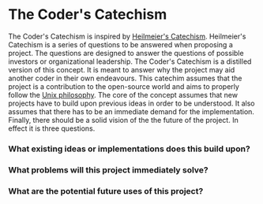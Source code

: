 # The Coder's Catechism

The Coder's Catechism is inspired by [Heilmeier's Catechism](http://en.wikipedia.org/wiki/George_H._Heilmeier#Heilmeier.27s_Catechism). Heilmeier's Catechism is a series of questions to be answered when proposing a project.  The questions are designed to answer the questions of possible investors or organizational leadership.  The Coder's Catechism is a distilled version of this concept. It is meant to answer why the project may aid another coder in their own endeavours.  This catechim assumes that the project is a contribution to the open-source world and aims to properly follow the [Unix philosophy](http://en.wikipedia.org/wiki/Unix_philosophy). The core of the concept assumes that new projects have to build upon previous ideas in order to be understood.  It also assumes that there has to be an immediate demand for the implementation.  Finally, there should be a solid vision of the the future of the project.  In effect it is three questions.


### What existing ideas or implementations does this build upon?

### What problems will this project immediately solve?

### What are the potential future uses of this project?
